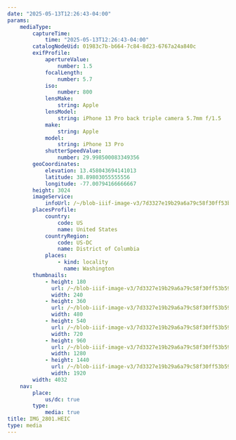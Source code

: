 ```yaml
---
date: "2025-05-13T12:26:43-04:00"
params:
    mediaType:
        captureTime:
            time: "2025-05-13T12:26:43-04:00"
        catalogNodeUid: 01983c7b-b664-7c84-8d23-6767a24a840c
        exifProfile:
            apertureValue:
                number: 1.5
            focalLength:
                number: 5.7
            iso:
                number: 800
            lensMake:
                string: Apple
            lensModel:
                string: iPhone 13 Pro back triple camera 5.7mm f/1.5
            make:
                string: Apple
            model:
                string: iPhone 13 Pro
            shutterSpeedValue:
                number: 29.998500083349356
        geoCoordinates:
            elevation: 13.458043694141013
            latitude: 38.89803055555556
            longitude: -77.00794166666667
        height: 3024
        imageService:
            infoUrl: /~/blob-iiif-image-v3/7d3327e19b29a6a79c58f30ff53b59693e732367c7424930135b40bbb7859f2f/info.json
        placesProfile:
            country:
                code: US
                name: United States
            countryRegion:
                code: US-DC
                name: District of Columbia
            places:
                - kind: locality
                  name: Washington
        thumbnails:
            - height: 180
              url: /~/blob-iiif-image-v3/7d3327e19b29a6a79c58f30ff53b59693e732367c7424930135b40bbb7859f2f/full/240%2C180/0/default.jpg
              width: 240
            - height: 360
              url: /~/blob-iiif-image-v3/7d3327e19b29a6a79c58f30ff53b59693e732367c7424930135b40bbb7859f2f/full/480%2C360/0/default.jpg
              width: 480
            - height: 540
              url: /~/blob-iiif-image-v3/7d3327e19b29a6a79c58f30ff53b59693e732367c7424930135b40bbb7859f2f/full/720%2C540/0/default.jpg
              width: 720
            - height: 960
              url: /~/blob-iiif-image-v3/7d3327e19b29a6a79c58f30ff53b59693e732367c7424930135b40bbb7859f2f/full/1280%2C960/0/default.jpg
              width: 1280
            - height: 1440
              url: /~/blob-iiif-image-v3/7d3327e19b29a6a79c58f30ff53b59693e732367c7424930135b40bbb7859f2f/full/1920%2C1440/0/default.jpg
              width: 1920
        width: 4032
    nav:
        place:
            us/dc: true
        type:
            media: true
title: IMG_2801.HEIC
type: media
---
```

